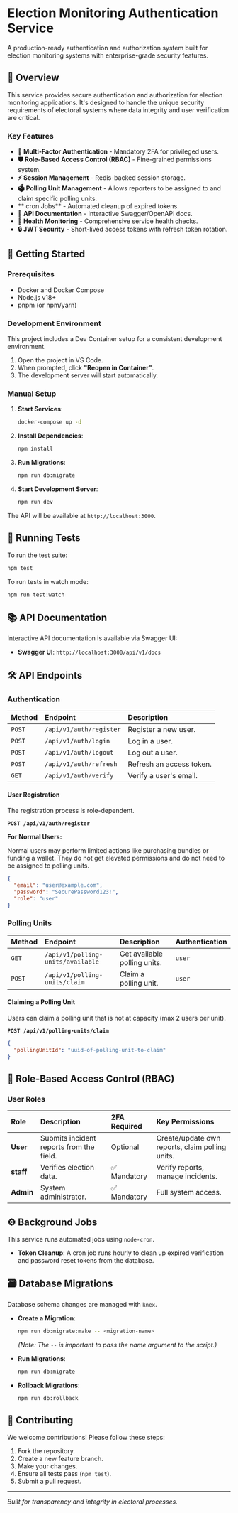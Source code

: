 # Election Monitoring Authentication Service

A production-ready authentication and authorization system built for election monitoring systems with enterprise-grade security features.

## 🌟 Overview

This service provides secure authentication and authorization for election monitoring applications. It's designed to handle the unique security requirements of electoral systems where data integrity and user verification are critical.

### Key Features

- **🔐 Multi-Factor Authentication** - Mandatory 2FA for privileged users.
- **🛡️ Role-Based Access Control (RBAC)** - Fine-grained permissions system.
- **⚡ Session Management** - Redis-backed session storage.
- **🗳️ Polling Unit Management** - Allows reporters to be assigned to and claim specific polling units.
- ** cron Jobs** - Automated cleanup of expired tokens.
- **📄 API Documentation** - Interactive Swagger/OpenAPI docs.
- **🏥 Health Monitoring** - Comprehensive service health checks.
- **🔒 JWT Security** - Short-lived access tokens with refresh token rotation.

## 🚀 Getting Started

### Prerequisites

- Docker and Docker Compose
- Node.js v18+
- pnpm (or npm/yarn)

### Development Environment

This project includes a Dev Container setup for a consistent development environment.

1.  Open the project in VS Code.
2.  When prompted, click **"Reopen in Container"**.
3.  The development server will start automatically.

### Manual Setup

1.  **Start Services**:

    ```bash
    docker-compose up -d
    ```

2.  **Install Dependencies**:

    ```bash
    npm install
    ```

3.  **Run Migrations**:

    ```bash
    npm run db:migrate
    ```

4.  **Start Development Server**:
    ```bash
    npm run dev
    ```

The API will be available at `http://localhost:3000`.

## 🧪 Running Tests

To run the test suite:

```bash
npm test
```

To run tests in watch mode:

```bash
npm run test:watch
```

## 📚 API Documentation

Interactive API documentation is available via Swagger UI:

- **Swagger UI**: `http://localhost:3000/api/v1/docs`

## 🛠️ API Endpoints

### Authentication

| Method | Endpoint                | Description              |
| :----- | :---------------------- | :----------------------- |
| `POST` | `/api/v1/auth/register` | Register a new user.     |
| `POST` | `/api/v1/auth/login`    | Log in a user.           |
| `POST` | `/api/v1/auth/logout`   | Log out a user.          |
| `POST` | `/api/v1/auth/refresh`  | Refresh an access token. |
| `GET`  | `/api/v1/auth/verify`   | Verify a user's email.   |

#### User Registration

The registration process is role-dependent.

**`POST /api/v1/auth/register`**

**For Normal Users:**

Normal users may perform limited actions like purchasing bundles or funding a wallet. They do not get elevated permissions and do not need to be assigned to polling units.

```json
{
  "email": "user@example.com",
  "password": "SecurePassword123!",
  "role": "user"
}
```

### Polling Units

| Method | Endpoint                          | Description                  | Authentication |
| :----- | :-------------------------------- | :--------------------------- | :------------- |
| `GET`  | `/api/v1/polling-units/available` | Get available polling units. | `user`     |
| `POST` | `/api/v1/polling-units/claim`     | Claim a polling unit.        | `user`     |

#### Claiming a Polling Unit

Users can claim a polling unit that is not at capacity (max 2 users per unit).

**`POST /api/v1/polling-units/claim`**

```json
{
  "pollingUnitId": "uuid-of-polling-unit-to-claim"
}
```

## 👥 Role-Based Access Control (RBAC)

### User Roles

| Role         | Description                              | 2FA Required | Key Permissions                                 |
| :----------- | :--------------------------------------- | :----------- | :---------------------------------------------- |
| **User**     | Submits incident reports from the field. | Optional     | Create/update own reports, claim polling units. |
| **staff**    | Verifies election data.                  | ✅ Mandatory | Verify reports, manage incidents.               |
| **Admin**    | System administrator.                    | ✅ Mandatory | Full system access.                             |

## ⚙️ Background Jobs

This service runs automated jobs using `node-cron`.

- **Token Cleanup**: A cron job runs hourly to clean up expired verification and password reset tokens from the database.

## 🗃️ Database Migrations

Database schema changes are managed with `knex`.

- **Create a Migration**:

  ```bash
  npm run db:migrate:make -- <migration-name>
  ```

  _(Note: The `--` is important to pass the name argument to the script.)_

- **Run Migrations**:

  ```bash
  npm run db:migrate
  ```

- **Rollback Migrations**:
  ```bash
  npm run db:rollback
  ```

## 🤝 Contributing

We welcome contributions! Please follow these steps:

1.  Fork the repository.
2.  Create a new feature branch.
3.  Make your changes.
4.  Ensure all tests pass (`npm test`).
5.  Submit a pull request.

---

_Built for transparency and integrity in electoral processes._
